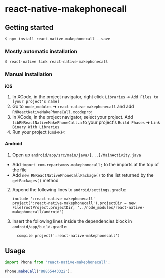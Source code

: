 
# react-native-makephonecall

## Getting started

`$ npm install react-native-makephonecall --save`

### Mostly automatic installation

`$ react-native link react-native-makephonecall`

### Manual installation


#### iOS

1. In XCode, in the project navigator, right click `Libraries` ➜ `Add Files to [your project's name]`
2. Go to `node_modules` ➜ `react-native-makephonecall` and add `RNReactNativeMakePhoneCall.xcodeproj`
3. In XCode, in the project navigator, select your project. Add `libRNReactNativeMakePhoneCall.a` to your project's `Build Phases` ➜ `Link Binary With Libraries`
4. Run your project (`Cmd+R`)<

#### Android

1. Open up `android/app/src/main/java/[...]/MainActivity.java`
  - Add `import com.repartamos.makephonecall;` to the imports at the top of the file
  - Add `new RNReactNativePhoneCallPackage()` to the list returned by the `getPackages()` method
2. Append the following lines to `android/settings.gradle`:
  	```
  	include ':react-native-makephonecall'
  	project(':react-native-makephonecall').projectDir = new File(rootProject.projectDir, '../node_modules/react-native-makephonecall/android')
  	```
3. Insert the following lines inside the dependencies block in `android/app/build.gradle`:
  	```
      compile project(':react-native-makephonecall')
  	```

## Usage
```javascript
import Phone from 'react-native-makephonecall';

Phone.makeCall("88855443322");
```
